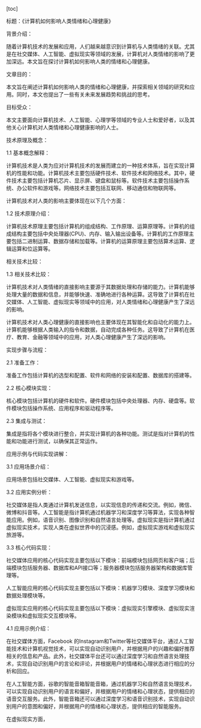 
[toc]                    
                
                
标题：《计算机如何影响人类情绪和心理健康》

背景介绍：

随着计算机技术的发展和应用，人们越来越意识到计算机与人类情绪的关联。尤其是在社交媒体、人工智能、虚拟现实等领域的发展，计算机对人类情绪的影响了更加深远。本文旨在探讨计算机如何影响人类的情绪和心理健康。

文章目的：

本文旨在阐述计算机如何影响人类的情绪和心理健康，并探索相关领域的研究和应用。同时，本文也提出了一些有关未来发展趋势和挑战的思考。

目标受众：

本文主要面向计算机技术、人工智能、心理学等领域的专业人士和爱好者，以及其他关心计算机对人类情绪和心理健康影响的人士。

技术原理及概念：

1.1 基本概念解释：

计算机技术是人类为应对计算机技术的发展而建立的一种技术体系，旨在实现计算机的性能和功能。计算机技术主要包括硬件技术、软件技术和网络技术。其中，硬件技术主要包括计算机芯片、显示屏、键盘和鼠标等。软件技术主要包括操作系统、办公软件和游戏等。网络技术主要包括互联网、移动通信和物联网等。

计算机技术对人类的影响主要体现在以下几个方面：

1.2 技术原理介绍：

计算机技术原理主要包括计算机的组成结构、工作原理、运算原理等。计算机的组成结构主要包括中央处理器(CPU)、内存、输入输出设备等。计算机的工作原理主要包括二进制运算、数据存储和加载等。计算机的运算原理主要包括算术运算、逻辑运算和位运算等。

相关技术比较：

1.3 相关技术比较：

计算机技术对人类情绪的直接影响主要源于其数据处理和存储的能力。计算机能够处理大量的数据和信息，并能够快速、准确地进行各种运算。这导致了计算机在社交媒体、人工智能、虚拟现实等领域中的应用，对人类情绪和心理健康产生了深远的影响。

计算机技术对人类心理健康的直接影响也主要体现在其智能化和自动化的能力上。计算机能够根据人类输入的指令和数据，自动完成各种任务。这导致了计算机在医疗、教育、金融等领域中的应用，对人类心理健康产生了深远的影响。

实现步骤与流程：

2.1 准备工作：

准备工作包括计算机的选型和配置、软件和网络的安装和配置、数据库的搭建等。

2.2 核心模块实现：

核心模块包括计算机的硬件和软件。硬件模块包括中央处理器、内存、硬盘等。软件模块包括操作系统、应用程序和驱动程序等。

2.3 集成与测试：

集成是指将各个模块进行整合，并实现计算机的各种功能。测试是指对计算机的性能和功能进行测试，以确保其正常运作。

应用示例与代码实现讲解：

3.1 应用场景介绍：

应用场景包括社交媒体、人工智能、虚拟现实和游戏等。

3.2 应用实例分析：

社交媒体是指人类通过计算机发送信息，以实现信息的传递和交流。例如，微信、微博和抖音等。人工智能是指计算机通过机器学习和深度学习等算法，实现各种智能应用。例如，语音识别、图像识别和自然语言处理等。虚拟现实是指计算机通过虚拟现实技术，实现人类在虚拟世界中的沉浸感。例如，虚拟现实游戏和虚拟现实旅游等。

3.3 核心代码实现：

社交媒体应用的核心代码实现主要包括以下模块：前端模块包括网页和客户端；后端模块包括服务器、数据库和API接口等；服务器模块包括服务器架构和数据库管理等。

人工智能应用的核心代码实现主要包括以下模块：机器学习模块、深度学习模块和数据处理模块等。

虚拟现实应用的核心代码实现主要包括以下模块：虚拟现实引擎模块、虚拟现实渲染模块和虚拟现实交互模块等。

4.1 应用示例介绍：

在社交媒体方面，Facebook 的Instagram和Twitter等社交媒体平台，通过人工智能技术和计算机视觉技术，可以实现自动识别用户，并根据用户的兴趣和偏好推荐相关的信息和产品。此外，社交媒体平台还可以通过深度学习和自然语言处理技术，实现自动识别用户的言论和评论，并根据用户的情绪和心理状态进行相应的分析和回应。

在人工智能方面，谷歌的智能音箱智能音箱，通过机器学习和自然语言处理技术，可以实现自动识别用户的语言和偏好，并根据用户的情绪和心理状态，提供相应的语音交互服务。此外，智能音箱还可以通过深度学习和语音识别技术，实现自动识别用户的意图和偏好，并根据用户的情绪和心理状态，提供相应的智能服务。

在虚拟现实方面，

